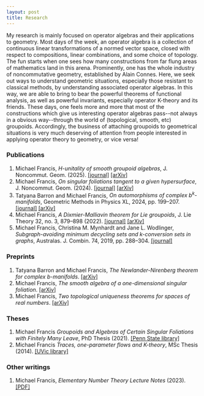 ```yaml
---
layout: post
title: Research
---
```

<p style="text-align: left">
My research is mainly focused on operator algebras and their applications to geometry. Most days of the week, an operator algebra is a collection of continuous linear transformations of a normed vector space, closed with respect to compositions, linear combinations, and some choice of topology. The fun starts when one sees how many constructions from far flung areas of mathematics land in this arena. Prominently, one has the whole industry of noncommutative geometry, established by Alain Connes. Here, we seek out ways to understand geometric situations, especially those resistant to classical methods, by understanding associated operator algebras. In this way, we are able to bring to bear the powerful theorems of functional analysis, as well as powerful invariants, especially operator K-theory and its friends. These days, one feels more and more that most of the constructions which give us interesting operator algebras pass--not always in a obvious way--through the world of (topological, smooth, etc) groupoids. Accordingly, the business of attaching groupoids to geometrical situations is very much deserving of attention from people interested in applying operator theory to geometry, or vice versa!
</p>

### Publications

<ol>
  <li>Michael Francis, <em>H-unitality of smooth groupoid algebras</em>, J. Noncommut. Geom. (2025). <a href="https://doi.org/10.4171/jncg/600">[journal]</a> <a href="https://arxiv.org/abs/2307.00232">[arXiv]</a></li>  
  <li>Michael Francis, <em>On singular foliations tangent to a given hypersurface</em>, J. Noncommut. Geom. (2024). <a href="https://doi.org/10.4171/jncg/600">[journal]</a> <a href="https://arxiv.org/abs/2311.03940">[arXiv]</a></li>
  <li>Tatyana Barron and Michael Francis, <em>On automorphisms of complex b<sup>k</sup>-manifolds</em>, Geometric Methods in Physics XL, 2024, pp. 199–207. <a href="https://doi.org/10.1007/978-3-031-62407-0_15">[journal]</a> <a href="https://arxiv.org/abs/2310.08014">[arXiv]</a></li>
  <li>Michael Francis, <em>A Dixmier-Malliavin theorem for Lie groupoids</em>, J. Lie Theory 32, no. 3, 879–898 (2022). <a href="https://www.heldermann.de/JLT/JLT32/JLT323/jlt32041.htm">[journal]</a> <a href="https://arxiv.org/abs/2009.13760">[arXiv]</a></li>
  <li>Michael Francis, Christina M. Mynhardt and Jane L. Wodlinger, <em>Subgraph-avoiding minimum decycling sets and k-conversion sets in graphs</em>, Australas. J. Combin. 74, 2019, pp. 288–304. <a href="https://ajc.maths.uq.edu.au/pdf/74/ajc_v74_p288.pdf">[journal]</a></li>
</ol>

### Preprints

<ol>
  <li>Tatyana Barron and Michael Francis, <em>The Newlander-Nirenberg theorem for complex b-manifolds</em>. <a href="https://arxiv.org/abs/2310.08013">[arXiv]</a></li>  
  <li>Michael Francis, <em>The smooth algebra of a one-dimensional singular foliation</em>. <a href="https://arxiv.org/abs/2011.08422">[arXiv]</a></li>
  <li>Michael Francis, <em>Two topological uniqueness theorems for spaces of real numbers</em>. <a href="https://arxiv.org/abs/1210.1008">[arXiv]</a></li>
</ol>

### Theses

<ol>
    <li>Michael Francis <em>Groupoids and Algebras of Certain Singular Foliations with Finitely Many Leave</em>, PhD Thesis (2021). <a href="https://etda.libraries.psu.edu/catalog/24364mjf5726">[Penn State library]</a></li>  
  <li>Michael Francis <em>Traces, one-parameter flows and K-theory</em>, MSc Thesis (2014). <a href="https://dspace.library.uvic.ca/items/2335e9af-6b5d-4834-b877-47efda6e56cf">[UVic library]</a></li>  
</ol>

### Other writings

<ol>
  <li>Michael Francis, <em>Elementary Number Theory Lecture Notes</em> (2023). <a href="https://mdfrancis.github.io/assets/ENT.pdf">[PDF]</a></li>  
</ol>
